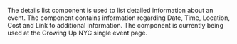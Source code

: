 The details list component is used to list detailed information about an event. The component contains information regarding Date, Time, Location, Cost and Link to additional information. The component is currently being used at the Growing Up NYC single event page.
